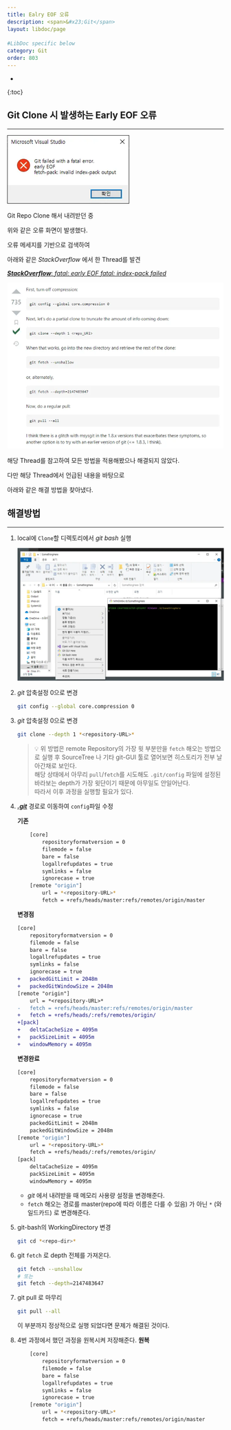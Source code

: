 ```yaml
---
title: Ealry EOF 오류
description: <span>&#x23;Git</span>
layout: libdoc/page

#LibDoc specific below
category: Git
order: 803
---
```

* 
{:toc}

## Git Clone 시 발생하는 Early EOF 오류
---
![](/assets/Documents/Git/EarlyEOF/1.webp)

Git Repo Clone 해서 내려받던 중

위와 같은 오류 화면이 발생했다.

오류 메세지를 기반으로 검색하여

아래와 같은 *StackOverflow* 에서 한 Thread를 발견

[***StackOverflow***: *fatal: early EOF fatal: index-pack failed*](https://stackoverflow.com/questions/21277806/fatal-early-eof-fatal-index-pack-failed)

![](/assets/Documents/Git/EarlyEOF/2.webp)

해당 Thread를 참고하여 모든 방법을 적용해봤으나 해결되지 않았다.

다만 해당 Thread에서 언급된 내용을 바탕으로

아래와 같은 해결 방법을 찾아냈다.
    
## 해결방법
---
1. local에 `Clone`할 디렉토리에서 *git bash* 실행
    
    ![](/assets/Documents/Git/EarlyEOF/3.webp)
    
2. *git* 압축설정 0으로 변경
    
    ```bash
    git config --global core.compression 0
    ```
    
3. *git* 압축설정 0으로 변경
    
    ```bash
    git clone --depth 1 *<repository-URL>*
    ```
    
    > 💡
    > 위 방법은 remote Repository의 가장 윗 부분만을
    > `fetch` 해오는 방법으로 실행 후
    > SourceTree 나 기타 git-GUI 툴로 열어보면
    > 히스토리가 전부 날아간채로 보인다.<br/>
    > 해당 상태에서 아무리 `pull`/`fetch`를 시도해도
    > `.git/config` 파일에 설정된 바라보는 depth가
    > 가장 윗단이기 때문에 아무일도 안일어난다.<br/>
    > 따라서 이후 과정을 실행할 필요가 있다.
    
4. ***<u>.git</u>*** 경로로 이동하여 `config`파일 수정

    **기존**
    ```bash
        [core]
            repositoryformatversion = 0
            filemode = false
            bare = false
            logallrefupdates = true
            symlinks = false
            ignorecase = true
        [remote "origin"]
            url = *<repository-URL>*
            fetch = +refs/heads/master:refs/remotes/origin/master
    ```
    
    **변경점**
    ```diff
    [core]
        repositoryformatversion = 0
        filemode = false
        bare = false
        logallrefupdates = true
        symlinks = false
        ignorecase = true
    +   packedGitLimit = 2048m 
    +   packedGitWindowSize = 2048m 
    [remote "origin"]
        url = *<repository-URL>*
    -   fetch = +refs/heads/master:refs/remotes/origin/master
    +   fetch = +refs/heads/:refs/remotes/origin/
    +[pack] 
    +   deltaCacheSize = 4095m 
    +   packSizeLimit = 4095m 
    +   windowMemory = 4095m
    ```
    
    **변경완료**
    ```bash
    [core]
        repositoryformatversion = 0
        filemode = false
        bare = false
        logallrefupdates = true
        symlinks = false
        ignorecase = true
        packedGitLimit = 2048m 
        packedGitWindowSize = 2048m 
    [remote "origin"]
        url = *<repository-URL>*
        fetch = +refs/heads/:refs/remotes/origin/
    [pack] 
        deltaCacheSize = 4095m 
        packSizeLimit = 4095m 
        windowMemory = 4095m
    ```
    
    * *git* 에서 내려받을 때 메모리 사용량 설정을 변경해준다.
    * `fetch` 해오는 경로를 master(repo에 따라 이름은 다를 수 있음) 가 아닌 `*` (와일드카드) 로 변경해준다.
    
5. git-bash의 WorkingDirectory 변경
    
    ```bash
    git cd *<repo-dir>*
    ```
    
6. git `fetch` 로 depth 전체를 가져온다.
    
    ```bash
    git fetch --unshallow
    # 또는
    git fetch --depth=2147483647
    ```
    
7. git pull 로 마무리
    
    ```bash
    git pull --all
    ```

    이 부분까지 정상적으로 실행 되었다면
    문제가 해결된 것이다.
    
8. 4번 과정에서 했던 과정을 원복시켜 저장해준다.
    **원복**
    ```bash
        [core]
            repositoryformatversion = 0
            filemode = false
            bare = false
            logallrefupdates = true
            symlinks = false
            ignorecase = true
        [remote "origin"]
            url = *<repository-URL>*
            fetch = +refs/heads/master:refs/remotes/origin/master
    ```
    
